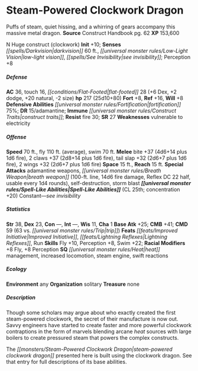 ﻿---
cssclass: [monsters]
title1: Steam-Powered Clockwork Dragon
desc_short: Puffs of steam, quiet hissing, and a whirring of gears accompany this
  massive metal dragon.
title2: Steam-Powered Clockwork Dragon
CR: 18
sources:
- name: Construct Handbook
  page: 62
  link: https://paizo.com/products/btq01vam
XP: 153600
alignment: N
size: Huge
type: construct
subtypes:
- clockwork
initiative:
  bonus: 10
senses:
  darkvision: 60
  low-light vision: true
  see invisibility: true
AC:
  AC: 36
  touch: 16
  flat_footed: 28
  components:
    dex: 6
    dodge: 2
    natural: 20
    size: -2
HP:
  HP: 217
  long: 25d10+80
saves:
  fort: 8
  ref: 16
  will: 8
defensive_abilities:
- fortification 75%
DR:
- amount: 15
  weakness: adamantine
immunities:
- construct traits
resistances:
  fire: 30
SR: 27
weaknesses:
- vulnerable to electricity
speeds:
  base: 70
  fly: 110
  fly_maneuverability: average
  swim: 70
attacks:
  melee:
  - - text: bite +37 (4d6+14 plus 1d6 fire)
      entries:
      - - damage: 4d6+14
        - damage: 1d6
          type: fire
      attack: bite
      bonus:
      - 37
    - text: 2 claws +37 (2d8+14 plus 1d6 fire)
      entries:
      - - damage: 2d8+14
        - damage: 1d6
          type: fire
      count: 2
      attack: claws
      bonus:
      - 37
    - text: tail slap +32 (2d6+7 plus 1d6 fire)
      entries:
      - - damage: 2d6+7
        - damage: 1d6
          type: fire
      attack: tail slap
      bonus:
      - 32
    - text: 2 wings +32 (2d6+7 plus 1d6 fire)
      entries:
      - - damage: 2d6+7
        - damage: 1d6
          type: fire
      count: 2
      attack: wings
      bonus:
      - 32
  special:
  - adamantine weapons
  - breath weapon (100-ft. line, 14d6 fire damage, Reflex DC 22 half, usable every
    1d4 rounds)
  - self-destruction
  - storm blast
space: 15
reach: 15
spell_like_abilities:
  entries:
  - name: see invisibility
    source: default
    freq: Constant
  sources:
  - name: default
    CL: 25
    concentration: 20
ability_scores:
  STR: 38
  DEX: 23
  CON:
  INT:
  WIS: 11
  CHA: 1
BAB: 25
CMB: 41
CMD: 59
CMD_other: 63 vs. trip
feats:
- is_bonus: true
  name: Improved Initiative
- is_bonus: true
  name: Lightning Reflexes
- is_bonus: true
  name: Run
skills:
  Fly: 10
  Perception: 8
  Swim: 22
  _racial_mods:
    Fly:
      _: 8
    Perception:
      _: 8
special_qualities:
- heat management
- increased locomotion
- steam engine
- swift reactions
ecology:
  environment: any
  organization: solitary
  treasure_type: none
desc_long: |-
  Though some scholars may argue about who exactly created the first steam-powered clockwork, the secret of their manufacture is now out. Savvy engineers have started to create faster and more powerful clockwork contraptions in the form of marvels blending arcane heat sources with large boilers to create pressured steam that powers the complex constructs.

   The steam-powered clockwork dragon presented here is built using the clockwork dragon. See that entry for full descriptions of its base abilities.

---

# Steam-Powered Clockwork Dragon
Puffs of steam, quiet hissing, and a whirring of gears accompany this massive metal dragon.
**Source** Construct Handbook pg. 62
**XP** 153,600

N Huge construct (clockwork)
**Init** +10; **Senses** _[[spells/Darkvision|darkvision]]_ 60 ft., _[[universal monster rules/Low-Light Vision|low-light vision]]_, _[[spells/See Invisibility|see invisibility]]_; Perception +8

##### Defense

**AC** 36, touch 16, _[[conditions/Flat-Footed|flat-footed]]_ 28 (+6 Dex, +2 dodge, +20 natural, -2 size)
**hp** 217 (25d10+80)
**Fort** +8, **Ref** +16, **Will** +8
**Defensive Abilities** _[[universal monster rules/Fortification|fortification]]_ 75%; **DR** 15/adamantine; **Immune** _[[universal monster rules/Construct Traits|construct traits]]_; **Resist** fire 30; **SR** 27
**Weaknesses** vulnerable to electricity

##### Offense
**Speed** 70 ft., fly 110 ft. (average), swim 70 ft.
**Melee** bite +37 (4d6+14 plus 1d6 fire), 2 claws +37 (2d8+14 plus 1d6 fire), tail slap +32 (2d6+7 plus 1d6 fire), 2 wings +32 (2d6+7 plus 1d6 fire)
**Space** 15 ft., **Reach** 15 ft.
**Special Attacks** adamantine weapons, _[[universal monster rules/Breath Weapon|breath weapon]]_ (100-ft. line, 14d6 fire damage, Reflex DC 22 half, usable every 1d4 rounds), self-destruction, storm blast
**_[[universal monster rules/Spell-Like Abilities|Spell-Like Abilities]]_** (CL 25th; concentration +20)
Constant—_see invisibility_

##### Statistics
**Str** 38, **Dex** 23, **Con** —, **Int** —, **Wis** 11, **Cha** 1
**Base Atk** +25; **CMB** +41; **CMD** 59 (63 vs. _[[universal monster rules/Trip|trip]]_)
**Feats** _[[feats/Improved Initiative|Improved Initiative]]_, _[[feats/Lightning Reflexes|Lightning Reflexes]]_, Run
**Skills** Fly +10, Perception +8, Swim +22; **Racial Modifiers** +8 Fly, +8 Perception
**SQ** _[[universal monster rules/Heat|heat]]_ management, increased locomotion, steam engine, swift reactions

##### Ecology

**Environment** any
**Organization** solitary
**Treasure** none

##### Description

Though some scholars may argue about who exactly created the first steam-powered clockwork, the secret of their manufacture is now out. Savvy engineers have started to create faster and more powerful clockwork contraptions in the form of marvels blending arcane _heat_ sources with large boilers to create pressured steam that powers the complex constructs.

The _[[monsters/Steam-Powered Clockwork Dragon|steam-powered clockwork dragon]]_ presented here is built using the clockwork dragon. See that entry for full descriptions of its base abilities.